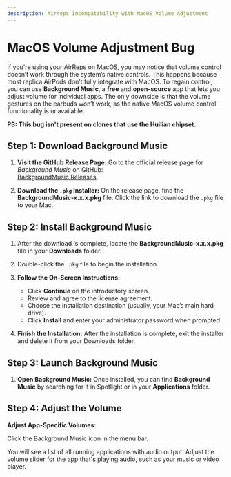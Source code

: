 ```yaml
---
description: Airreps Incompatibility with MacOS Volume Adjustment
---
```


# **MacOS Volume Adjustment Bug**

If you're using your AirReps on MacOS, you may notice that volume control doesn’t work through the system’s native controls. This happens because most replica AirPods don’t fully integrate with MacOS.
To regain control, you can use **Background Music**, a **free** and **open-source** app that lets you adjust volume for individual apps. The only downside is that the volume gestures on the earbuds won’t work, as the native MacOS volume control functionality is unavailable.

**PS: This bug isn't present on clones that use the Huilian chipset.**

## **Step 1: Download Background Music**

1. **Visit the GitHub Release Page:**
   Go to the official release page for *Background Music* on GitHub:  
   [BackgroundMusic Releases](https://github.com/kyleneideck/BackgroundMusic/releases/)

2. **Download the `.pkg` Installer:**
   On the release page, find the **BackgroundMusic-x.x.x.pkg** file. Click the link to download the `.pkg` file to your Mac.

## **Step 2: Install Background Music**

1. After the download is complete, locate the **BackgroundMusic-x.x.x.pkg** file in your **Downloads** folder.

2. Double-click the `.pkg` file to begin the installation.

3. **Follow the On-Screen Instructions:**

   * Click **Continue** on the introductory screen.
   * Review and agree to the license agreement.
   * Choose the installation destination (usually, your Mac’s main hard drive).
   * Click **Install** and enter your administrator password when prompted.

4. **Finish the Installation:**
   After the installation is complete, exit the installer and delete it from your Downloads folder.

## **Step 3: Launch Background Music**

1. **Open Background Music:**
   Once installed, you can find **Background Music** by searching for it in Spotlight or in your **Applications** folder.

## **Step 4: Adjust the Volume**

**Adjust App-Specific Volumes:**

Click the Background Music icon in the menu bar.

You will see a list of all running applications with audio output. Adjust the volume slider for the app that's playing audio, such as your music or video player.

